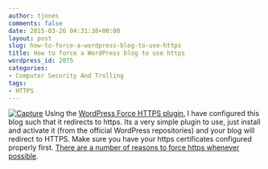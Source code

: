 ```yaml
---
author: tjones
comments: false
date: 2015-03-26 04:31:38+00:00
layout: post
slug: how-to-force-a-wordpress-blog-to-use-https
title: How to force a WordPress blog to use https
wordpress_id: 2075
categories:
- Computer Security And Trolling
tags:
- HTTPS
---
```


[![Capture](http://www.theojones.name/wp-content/uploads/2015/03/Capture1-300x131.png)](http://www.theojones.name/wp-content/uploads/2015/03/Capture1.png) Using the [WordPress Force HTTPS plugin](https://wordpress.org/plugins/wp-force-https/), I have configured this blog such that it redirects to https. Its a very simple plugin to use, just install and activate it (from the official WordPress repositories) and your blog will redirect to HTTPS. Make sure you have your https certificates configured properly first. [There are a number of reasons to force https whenever possible](http://blog.codinghorror.com/should-all-web-traffic-be-encrypted/).
